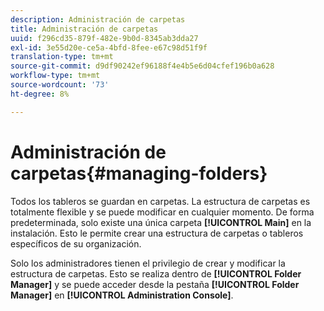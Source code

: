 ```yaml
---
description: Administración de carpetas
title: Administración de carpetas
uuid: f296cd35-879f-482e-9b0d-8345ab3dda27
exl-id: 3e55d20e-ce5a-4bfd-8fee-e67c98d51f9f
translation-type: tm+mt
source-git-commit: d9df90242ef96188f4e4b5e6d04cfef196b0a628
workflow-type: tm+mt
source-wordcount: '73'
ht-degree: 8%

---
```


# Administración de carpetas{#managing-folders}

Todos los tableros se guardan en carpetas. La estructura de carpetas es totalmente flexible y se puede modificar en cualquier momento. De forma predeterminada, solo existe una única carpeta **[!UICONTROL Main]** en la instalación. Esto le permite crear una estructura de carpetas o tableros específicos de su organización.

Solo los administradores tienen el privilegio de crear y modificar la estructura de carpetas. Esto se realiza dentro de **[!UICONTROL Folder Manager]** y se puede acceder desde la pestaña **[!UICONTROL Folder Manager]** en **[!UICONTROL Administration Console]**.
